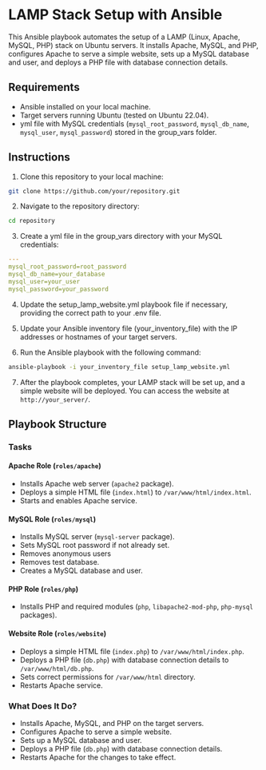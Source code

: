 # LAMP Stack Setup with Ansible

This Ansible playbook automates the setup of a LAMP (Linux, Apache, MySQL, PHP) stack on Ubuntu servers. It installs Apache, MySQL, and PHP, configures Apache to serve a simple website, sets up a MySQL database and user, and deploys a PHP file with database connection details.

## Requirements

- Ansible installed on your local machine.
- Target servers running Ubuntu (tested on Ubuntu 22.04).
- yml file with MySQL credentials (`mysql_root_password`, `mysql_db_name`, `mysql_user`, `mysql_password`) stored in the group_vars folder.

## Instructions

1. Clone this repository to your local machine:

```bash
git clone https://github.com/your/repository.git
```

2. Navigate to the repository directory:

```bash
cd repository
```

3. Create a yml file in the group_vars directory with your MySQL credentials:

```yml
---
mysql_root_password=root_password
mysql_db_name=your_database
mysql_user=your_user
mysql_password=your_password
```
4. Update the setup_lamp_website.yml playbook file if necessary, providing the correct path to your .env file.

5. Update your Ansible inventory file (your_inventory_file) with the IP addresses or hostnames of your target servers.

6. Run the Ansible playbook with the following command:

```bash
ansible-playbook -i your_inventory_file setup_lamp_website.yml
```

7. After the playbook completes, your LAMP stack will be set up, and a simple website will be deployed. You can access the website at `http://your_server/`.

## Playbook Structure

### Tasks

#### Apache Role (`roles/apache`)
- Installs Apache web server (`apache2` package).
- Deploys a simple HTML file (`index.html`) to `/var/www/html/index.html`.
- Starts and enables Apache service.

#### MySQL Role (`roles/mysql`)
- Installs MySQL server (`mysql-server` package).
- Sets MySQL root password if not already set.
- Removes anonymous users
- Removes test database.
- Creates a MySQL database and user.

#### PHP Role (`roles/php`)
- Installs PHP and required modules (`php`, `libapache2-mod-php`, `php-mysql` packages).

#### Website Role (`roles/website`)
- Deploys a simple HTML file (`index.php`) to `/var/www/html/index.php`.
- Deploys a PHP file (`db.php`) with database connection details to `/var/www/html/db.php`.
- Sets correct permissions for `/var/www/html` directory.
- Restarts Apache service.

### What Does It Do?

- Installs Apache, MySQL, and PHP on the target servers.
- Configures Apache to serve a simple website.
- Sets up a MySQL database and user.
- Deploys a PHP file (`db.php`) with database connection details.
- Restarts Apache for the changes to take effect.
